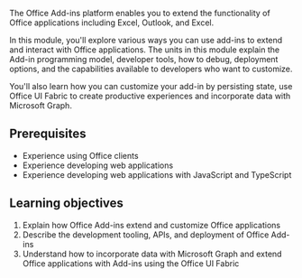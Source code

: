 The Office Add-ins platform enables you to extend the functionality of Office applications including Excel, Outlook, and Excel.

In this module, you'll explore various ways you can use add-ins to extend and interact with Office applications. The units in this module explain the Add-in programming model, developer tools, how to debug, deployment options, and the capabilities available to developers who want to customize.

You'll also learn how you can customize your add-in by persisting state, use Office UI Fabric to create productive experiences and incorporate data with Microsoft Graph.

## Prerequisites

- Experience using Office clients
- Experience developing web applications
- Experience developing web applications with JavaScript and TypeScript

## Learning objectives

1. Explain how Office Add-ins extend and customize Office applications
1. Describe the development tooling, APIs, and deployment of Office Add-ins
1. Understand how to incorporate data with Microsoft Graph and extend Office applications with Add-ins using the Office UI Fabric
